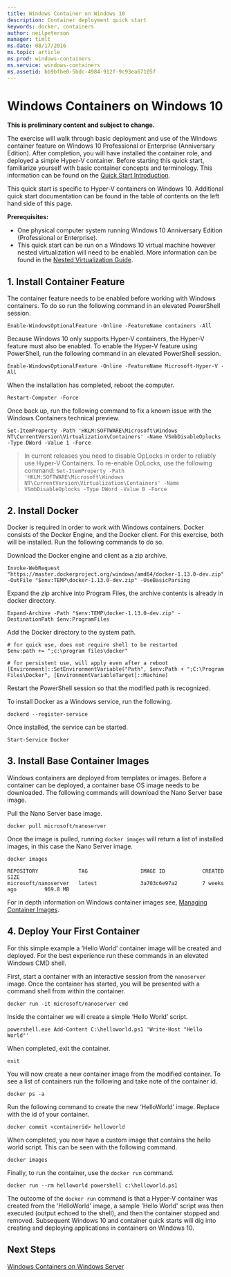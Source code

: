 ```yaml
---
title: Windows Container on Windows 10
description: Container deployment quick start
keywords: docker, containers
author: neilpeterson
manager: timlt
ms.date: 08/17/2016
ms.topic: article
ms.prod: windows-containers
ms.service: windows-containers
ms.assetid: bb9bfbe0-5bdc-4984-912f-9c93ea67105f
---
```


# Windows Containers on Windows 10

**This is preliminary content and subject to change.** 

The exercise will walk through basic deployment and use of the Windows container feature on Windows 10 Professional or Enterprise (Anniversary Edition). After completion, you will have installed the container role, and deployed a simple Hyper-V container. Before starting this quick start, familiarize yourself with basic container concepts and terminology. This information can be found on the [Quick Start Introduction](./quick_start.md). 

This quick start is specific to Hyper-V containers on Windows 10. Additional quick start documentation can be found in the table of contents on the left hand side of this page.

**Prerequisites:**

- One physical computer system running Windows 10 Anniversary Edition (Professional or Enterprise).   
- This quick start can be run on a Windows 10 virtual machine however nested virtualization will need to be enabled. More information can be found in the [Nested Virtualization Guide](https://msdn.microsoft.com/en-us/virtualization/hyperv_on_windows/user_guide/nesting).

## 1. Install Container Feature

The container feature needs to be enabled before working with Windows containers. To do so run the following command in an elevated PowerShell session. 

```none
Enable-WindowsOptionalFeature -Online -FeatureName containers -All
```

Because Windows 10 only supports Hyper-V containers, the Hyper-V feature must also be enabled. To enable the Hyper-V feature using PowerShell, run the following command in an elevated PowerShell session.

```none
Enable-WindowsOptionalFeature -Online -FeatureName Microsoft-Hyper-V -All
```

When the installation has completed, reboot the computer.

```none
Restart-Computer -Force
```

Once back up, run the following command to fix a known issue with the Windows Containers technical preview.  

 ```none
Set-ItemProperty -Path 'HKLM:SOFTWARE\Microsoft\Windows NT\CurrentVersion\Virtualization\Containers' -Name VSmbDisableOplocks -Type DWord -Value 1 -Force
```

> In current releases you need to disable OpLocks in order to reliably use Hyper-V Containers. To re-enable OpLocks, use the following  command:  `Set-ItemProperty -Path 'HKLM:SOFTWARE\Microsoft\Windows NT\CurrentVersion\Virtualization\Containers' -Name VSmbDisableOplocks -Type DWord -Value 0 -Force`

## 2. Install Docker

Docker is required in order to work with Windows containers. Docker consists of the Docker Engine, and the Docker client. For this exercise, both will be installed. Run the following commands to do so. 

Download the Docker engine and client as a zip archive.

```none
Invoke-WebRequest "https://master.dockerproject.org/windows/amd64/docker-1.13.0-dev.zip" -OutFile "$env:TEMP\docker-1.13.0-dev.zip" -UseBasicParsing
```

Expand the zip archive into Program Files, the archive contents is already in docker directory.

```none
Expand-Archive -Path "$env:TEMP\docker-1.13.0-dev.zip" -DestinationPath $env:ProgramFiles
```

Add the Docker directory to the system path.

```none
# for quick use, does not require shell to be restarted
$env:path += ";c:\program files\docker"

# for persistent use, will apply even after a reboot 
[Environment]::SetEnvironmentVariable("Path", $env:Path + ";C:\Program Files\Docker", [EnvironmentVariableTarget]::Machine)
```

Restart the PowerShell session so that the modified path is recognized.

To install Docker as a Windows service, run the following.

```none
dockerd --register-service
```

Once installed, the service can be started.

```none
Start-Service Docker
```

## 3. Install Base Container Images

Windows containers are deployed from templates or images. Before a container can be deployed, a container base OS image needs to be downloaded. The following commands will download the Nano Server base image.

Pull the Nano Server base image. 

```none
docker pull microsoft/nanoserver
```

Once the image is pulled, running `docker images` will return a list of installed images, in this case the Nano Server image.

```none
docker images

REPOSITORY             TAG                 IMAGE ID            CREATED             SIZE
microsoft/nanoserver   latest              3a703c6e97a2        7 weeks ago         969.8 MB
```

For in depth information on Windows container images see, [Managing Container Images](../management/manage_images.md).

## 4. Deploy Your First Container

For this simple example a ‘Hello World’ container image will be created and deployed. For the best experience run these commands in an elevated Windows CMD shell.

First, start a container with an interactive session from the `nanoserver` image. Once the container has started, you will be presented with a command shell from within the container.  

```none
docker run -it microsoft/nanoserver cmd
```

Inside the container we will create a simple ‘Hello World’ script.

```none
powershell.exe Add-Content C:\helloworld.ps1 'Write-Host "Hello World"'
```   

When completed, exit the container.

```none
exit
```

You will now create a new container image from the modified container. To see a list of containers run the following and take note of the container id.

```none
docker ps -a
```

Run the following command to create the new ‘HelloWorld’ image. Replace <containerid> with the id of your container.

```none
docker commit <containerid> helloworld
```

When completed, you now have a custom image that contains the hello world script. This can be seen with the following command.

```none
docker images
```

Finally, to run the container, use the `docker run` command.

```none
docker run --rm helloworld powershell c:\helloworld.ps1
```

The outcome of the `docker run` command is that a Hyper-V container was created from the 'HelloWorld' image, a sample 'Hello World' script was then executed (output echoed to the shell), and then the container stopped and removed. 
Subsequent Windows 10 and container quick starts will dig into creating and deploying applications in containers on Windows 10.

## Next Steps

[Windows Containers on Windows Server](./quick_start_windows_server.md)


